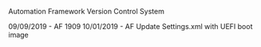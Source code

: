 Automation Framework Version Control System

09/09/2019 - AF 1909
10/01/2019 - AF Update Settings.xml with UEFI boot image

